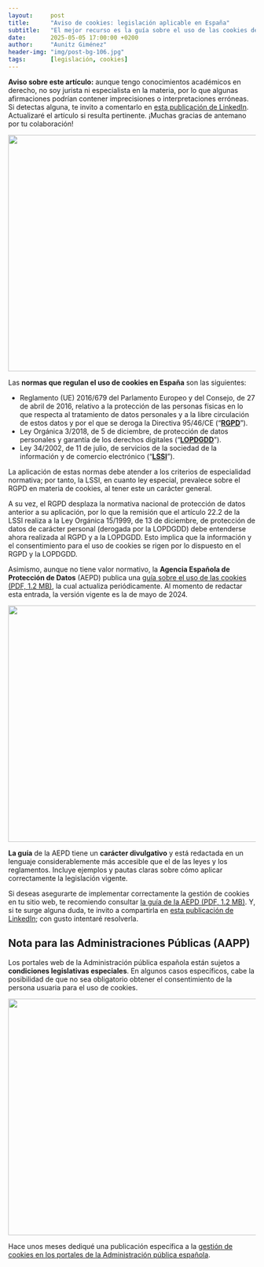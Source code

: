 ```yaml
---
layout:     post
title:      "Aviso de cookies: legislación aplicable en España"
subtitle:   "El mejor recurso es la guía sobre el uso de las cookies de la AEPD"
date:       2025-05-05 17:00:00 +0200
author:     "Aunitz Giménez"
header-img: "img/post-bg-106.jpg"
tags:       [legislación, cookies]
---
```


<p><strong>Aviso sobre este artículo:</strong> aunque tengo conocimientos académicos en derecho, no soy jurista ni especialista en la materia, por lo que algunas afirmaciones podrían contener imprecisiones o interpretaciones erróneas. Si detectas alguna, te invito a comentarlo en <a href="https://www.linkedin.com/posts/aunitz_aviso-de-cookies-en-portales-de-la-administraci%C3%B3n-activity-7298790172739960832-va37" target="_blank" rel="noopener noreferrer">esta publicación de LinkedIn</a>. Actualizaré el artículo si resulta pertinente. ¡Muchas gracias de antemano por tu colaboración!</p>

<p><img src="{{ site.baseurl }}/img/aviso-de-cookies-legislacion-espanola-01.jpg" loading="lazy" alt="" width="720" height="480"></p>

<p>Las <strong>normas que regulan el uso de cookies en España</strong> son las siguientes:</p>

<ul>
	<li>Reglamento (UE) 2016/679 del Parlamento Europeo y del Consejo, de 27 de abril de 2016, relativo a la protección de las personas físicas en lo que respecta al tratamiento de datos personales y a la libre circulación de estos datos y por el que se deroga la Directiva 95/46/CE (“<a href="https://eur-lex.europa.eu/legal-content/ES/TXT/?uri=celex%3A32016R0679" target="_blank" rel="noopener noreferrer"><strong>RGPD</strong></a>”).</li>
	<li>Ley Orgánica 3/2018, de 5 de diciembre, de protección de datos personales y garantía de los derechos digitales (“<a href="https://www.boe.es/eli/es/lo/2018/12/05/3/con" target="_blank" rel="noopener noreferrer"><strong>LOPDGDD</strong></a>”).</li>
	<li>Ley 34/2002, de 11 de julio, de servicios de la sociedad de la información y de comercio electrónico (“<a href="https://www.boe.es/eli/es/l/2002/07/11/34/con" target="_blank" rel="noopener noreferrer"><strong>LSSI</strong></a>”).</li>
</ul>

<p>La aplicación de estas normas debe atender a los criterios de especialidad normativa; por tanto, la LSSI, en cuanto ley especial, prevalece sobre el RGPD en materia de cookies, al tener este un carácter general.</p>

<p>A su vez, el RGPD desplaza la normativa nacional de protección de datos anterior a su aplicación, por lo que la remisión que el artículo 22.2 de la LSSI realiza a la Ley Orgánica 15/1999, de 13 de diciembre, de protección de datos de carácter personal (derogada por la LOPDGDD) debe entenderse ahora realizada al RGPD y a la LOPDGDD. Esto implica que la información y el consentimiento para el uso de cookies se rigen por lo dispuesto en el RGPD y la LOPDGDD.</p>

<p>Asimismo, aunque no tiene valor normativo, la <strong>Agencia Española de Protección de Datos</strong> (AEPD) publica una <a href="https://www.aepd.es/guias/guia-cookies.pdf" target="_blank" rel="noopener noreferrer">guía sobre el uso de las cookies (PDF, 1.2 MB)</a>, la cual actualiza periódicamente. Al momento de redactar esta entrada, la versión vigente es la de mayo de 2024.</p>

<p><img src="{{ site.baseurl }}/img/aviso-de-cookies-legislacion-espanola-02.jpg" loading="lazy" alt="" width="720" height="480"></p>

<p><strong>La guía</strong> de la AEPD tiene un <strong>carácter divulgativo</strong> y está redactada en un lenguaje considerablemente más accesible que el de las leyes y los reglamentos. Incluye ejemplos y pautas claras sobre cómo aplicar correctamente la legislación vigente.</p>

<p>Si deseas asegurarte de implementar correctamente la gestión de cookies en tu sitio web, te recomiendo consultar <a href="https://www.aepd.es/guias/guia-cookies.pdf" target="_blank" rel="noopener noreferrer">la guía de la AEPD (PDF, 1.2 MB)</a>. Y, si te surge alguna duda, te invito a compartirla en <a href="https://www.linkedin.com/posts/aunitz_aviso-de-cookies-en-portales-de-la-administraci%C3%B3n-activity-7298790172739960832-va37" target="_blank" rel="noopener noreferrer">esta publicación de LinkedIn</a>; con gusto intentaré resolverla.</p>

<h2>Nota para las Administraciones Públicas (AAPP)</h2>

<p>Los portales web de la Administración pública española están sujetos a <strong>condiciones legislativas especiales</strong>. En algunos casos específicos, cabe la posibilidad de que no sea obligatorio obtener el consentimiento de la persona usuaria para el uso de cookies.</p>

<p><img src="{{ site.baseurl }}/img/aviso-de-cookies-legislacion-espanola-03.jpg" loading="lazy" alt="" width="720" height="480"></p>

<p>Hace unos meses dediqué una publicación específica a la <a href="{{ site.baseurl }}{% post_url 2025-02-21-aviso-cookies-portales-administracion-publica %}">gestión de cookies en los portales de la Administración pública española</a>.</p>